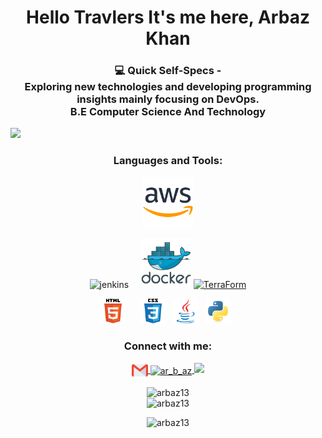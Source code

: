 <h1 align="center">Hello Travlers It's me here, Arbaz Khan</h1>
<h3 align="center">💻 Quick Self-Specs -</br>Exploring new technologies and developing programming insights mainly focusing on DevOps.</br>B.E Computer Science And Technology</h3>


<img src="https://user-images.githubusercontent.com/73097560/115834477-dbab4500-a447-11eb-908a-139a6edaec5c.gif">

<h3 align="center">Languages and Tools:</h3>
 <p align="center" href="https://aws.amazon.com" target="_blank" rel="noreferrer"> 
  <img src="https://raw.githubusercontent.com/devicons/devicon/master/icons/amazonwebservices/amazonwebservices-original-wordmark.svg" alt="aws" width="80height="80> </p>

<p align="center" href="https://www.jenkins.io" target="_blank" rel="noreferrer"> 
  <img src="https://www.vectorlogo.zone/logos/jenkins/jenkins-icon.svg" alt="jenkins" width="40" height="40"/ >&nbsp;&nbsp;&nbsp;&nbsp;
  
<a href="https://www.docker.com/" target="_blank" rel="noreferrer"> 
  <img src="https://raw.githubusercontent.com/devicons/devicon/master/icons/docker/docker-original-wordmark.svg" alt="docker" width="80" height="80"/></a>
  
  <a href="https://www.terraform.io/" target="_blank" rel="noreferrer"> 
  <img src= https://brandeps.com/logo-download/T/Terraform-logo-vector-01.svg alt="TerraForm" width="80" height="80"/></a></p>
  


<p align="center" href="https://www.w3.org/html/" target="_blank" rel="noreferrer"> 
  <img src="https://raw.githubusercontent.com/devicons/devicon/master/icons/html5/html5-original-wordmark.svg" alt="html5" width="40" height="40"/> 
  &nbsp;&nbsp;&nbsp;&nbsp;

<a href="https://www.w3schools.com/css/" target="_blank" rel="noreferrer"> 
  <img src="https://raw.githubusercontent.com/devicons/devicon/master/icons/css3/css3-original-wordmark.svg" alt="css3" width="40" height="40"/></a>&nbsp;&nbsp;

<a href="https://www.java.com" target="_blank" rel="noreferrer"> 
  <img src="https://raw.githubusercontent.com/devicons/devicon/master/icons/java/java-original.svg" alt="java" width="40" height="40"/></a>&nbsp;&nbsp;

 <a href="https://www.python.org" target="_blank" rel="noreferrer">
   <img src="https://raw.githubusercontent.com/devicons/devicon/master/icons/python/python-original.svg" alt="python" width="40" height="40"/></a>&nbsp;&nbsp;
 </p>


<h3 align="center">Connect with me:</h3>
<p align="center"> <a href="arbazkhan.edu13@gmail.com" >
  <img align="center" alt="Arbaz Khan | Gmail" width="26px" src="https://github.com/SatYu26/SatYu26/blob/master/Assets/Gmail.svg" />
  </a>
<a href="https://twitter.com/ar_b_az" target="blank"><img align="center" src="https://raw.githubusercontent.com/rahuldkjain/github-profile-readme-generator/master/src/images/icons/Social/twitter.svg" alt="ar_b_az" height="30" width="40" />
    </a>
    <img src="https://user-images.githubusercontent.com/73097560/115834477-dbab4500-a447-11eb-908a-139a6edaec5c.gif">
    
</p >
<p align="center">
<a > <img  src="https://github-readme-stats.vercel.app/api/top-langs?username=arbaz13&show_icons=true&locale=en&layout=compact&theme=dracula" alt="arbaz13"/> </a>
  </br>
<a><img  src="https://github-readme-stats.vercel.app/api?username=arbaz13&show_icons=true&locale=en&theme=dracula" alt="arbaz13" /> </a >
</p>
 




<p align="center"> <img src="https://komarev.com/ghpvc/?username=arbaz13&label=Profile%20views&color=0e75b6&style=flat" alt="arbaz13" /> </p>


